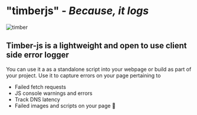# "timberjs" - _Because, it logs_

![timber](https://user-images.githubusercontent.com/49792104/113398889-f0526b00-93bc-11eb-86be-3890d973b83b.png)

## Timber-js is a lightweight and open to use client side error logger

You can use it a as a standalone script into your webpage or build as part of your project.
Use it to capture errors on your page pertaining to

- Failed fetch requests
- JS console warnings and errors
- Track DNS latency
- Failed images and scripts on your page 🎉
